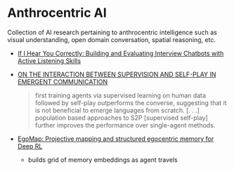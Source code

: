 # Anthrocentric AI

Collection of AI research pertaining to anthrocentric intelligence such as visual understanding, open domain conversation, spatial reasoning, etc.
  
- [If I Hear You Correctly: Building and Evaluating Interview Chatbots with Active Listening Skills](https://arxiv.org/abs/2002.01862)

- [ON THE INTERACTION BETWEEN SUPERVISION AND SELF-PLAY IN EMERGENT COMMUNICATION](https://arxiv.org/abs/2002.01093)
  > first training agents via supervised learning on human data followed by self-play outperforms the converse, suggesting that it is not beneficial to emerge languages from scratch. \[. . .\] population based approaches to S2P [supervised self-play] further improves the performance over single-agent methods.
  
- [EgoMap: Projective mapping and structured egocentric memory for Deep RL](https://arxiv.org/abs/2002.02286)
  - builds grid of memory embeddings as agent travels
  
